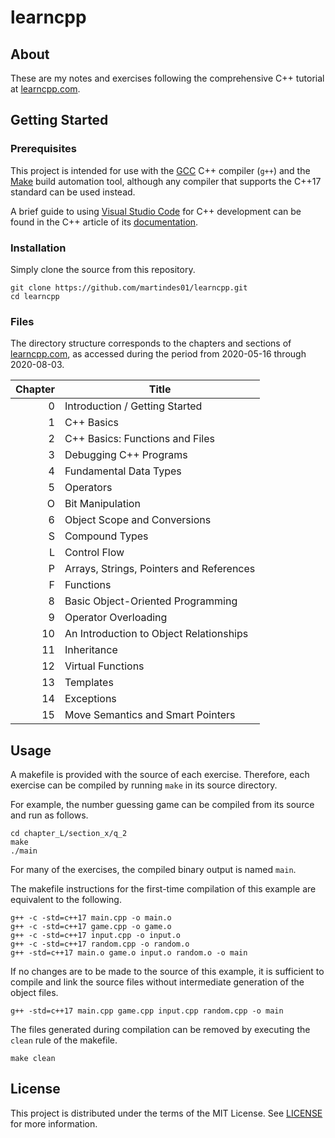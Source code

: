 # learncpp

## About

These are my notes and exercises following the comprehensive C++ tutorial at [learncpp.com](https://www.learncpp.com/).

## Getting Started

### Prerequisites

This project is intended for use with the [GCC](https://gcc.gnu.org/) C++ compiler (`g++`) and the [Make](https://www.gnu.org/software/make/) build automation tool, although any compiler that supports the C++17 standard can be used instead.

A brief guide to using [Visual Studio Code](https://code.visualstudio.com/) for C++ development can be found in the C++ article of its [documentation](https://code.visualstudio.com/docs).

### Installation

Simply clone the source from this repository.

```shell
git clone https://github.com/martindes01/learncpp.git
cd learncpp
```

### Files

The directory structure corresponds to the chapters and sections of [learncpp.com](https://www.learncpp.com/), as accessed during the period from 2020-05-16 through 2020-08-03.

Chapter | Title
---: | ---
0 | Introduction / Getting Started
1 | C++ Basics
2 | C++ Basics: Functions and Files
3 | Debugging C++ Programs
4 | Fundamental Data Types
5 | Operators
O | Bit Manipulation
6 | Object Scope and Conversions
S | Compound Types
L | Control Flow
P | Arrays, Strings, Pointers and References
F | Functions
8 | Basic Object-Oriented Programming
9 | Operator Overloading
10 | An Introduction to Object Relationships
11 | Inheritance
12 | Virtual Functions
13 | Templates
14 | Exceptions
15 | Move Semantics and Smart Pointers

## Usage

A makefile is provided with the source of each exercise.
Therefore, each exercise can be compiled by running `make` in its source directory.

For example, the number guessing game can be compiled from its source and run as follows.

```shell
cd chapter_L/section_x/q_2
make
./main
```

For many of the exercises, the compiled binary output is named `main`.

The makefile instructions for the first-time compilation of this example are equivalent to the following.

```shell
g++ -c -std=c++17 main.cpp -o main.o
g++ -c -std=c++17 game.cpp -o game.o
g++ -c -std=c++17 input.cpp -o input.o
g++ -c -std=c++17 random.cpp -o random.o
g++ -std=c++17 main.o game.o input.o random.o -o main
```

If no changes are to be made to the source of this example, it is sufficient to compile and link the source files without intermediate generation of the object files.

```shell
g++ -std=c++17 main.cpp game.cpp input.cpp random.cpp -o main
```

The files generated during compilation can be removed by executing the `clean` rule of the makefile.

```shell
make clean
```

## License

This project is distributed under the terms of the MIT License.
See [LICENSE](LICENSE) for more information.
